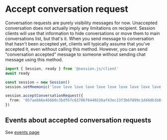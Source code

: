 # Accept conversation request

Conversation requests are purely visibility messages for now. Unaccepted conversation does not actually imply any limitations on recipient. Session clients will use that information to hide conversations or move them to main conversations list, but that's it. When you send message to conversation that hasn't been accepted yet, clients will typically assume that you've accepted it, even without calling this method. However, you can send "conversation accepted" message to someone without sending chat message using this method.

```ts
import { Session, ready } from '@session.js/client'
await ready

const session = new Session()
session.setMnemonic('love love love love love love love love love love love love love')

session.acceptConversationRequest({
  from: '057aeb66e45660c3bdfb7c62706f6440226af43ec13f3b6f899c1dd4db1b8fce5b'
})
```

## Events about accepted conversation requests

See [events page](./events.md#messagerequestapproved)